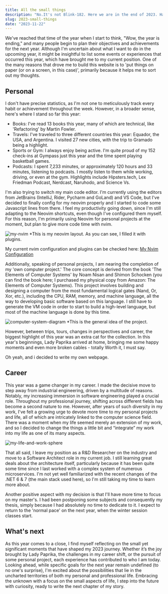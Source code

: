 ```yaml
---
title: All the small things
description: "No.It's not Blink-182. Here we are in the end of 2023. Have you done your year-end retrospective?"
slug: 2023-small-things
date: "2023-11-22"
---
```


We've reached that time of the year when I start to think, "Wow, the year is ending," and many people begin to plan their objectives and achievements for the next year. Although I'm uncertain about what I want to do in the upcoming year, it might be insightful to list some events or experiences that occurred this year, which have brought me to my current position. One of the many reasons that drove me to build this website is to 'put things on paper (or on a screen, in this case)', primarily because it helps me to sort out my thoughts.

## Personal

I don't have precise statistics, as I'm not one to meticulously track every habit or achievement throughout the week. However, in a broader sense, here's where I stand so far this year:

- Books: I've read 13 books this year, many of which are technical, like 'Refactoring' by Martin Fowler.
- Travels: I've traveled to three different countries this year: Equador, the USA, and Argentina. I visited 27 new cities, with the trip to Gramado being a highlight.
- Sports or Gym: I always enjoy being active. I'm quite proud of my 152 check-ins at Gympass just this year and the time spent playing basketball games.
- Podcasts: I spent 7,233 minutes, or approximately 120 hours and 33 minutes, listening to podcasts. I mostly listen to them while working, driving, or even at the gym. Highlights include Hipsters.tech, Lex Friedman Podcast, Nerdcast, Naruhodo, and Science Vs.

I'm also trying to switch my main code editor. I'm currently using the editors from JetBrains (IntelliJ, Rider, Pycharm and GoLand) and VS Code, but I've decided to finally config for my neovim properly and I started to code some Javascript lines from there. I feel my productivity going down, since I'm still adapting to the Neovim shortcuts, even though I've configured them myself. For this reason, I'm primarily using Neovim for personal projects at the moment, but plan to give more code time with nvim.

<img alt="my-nvim" src="/static/notes-images/my-nvim-image.png" >
*This is my neovim layout. As you can see, I filled it with plugins.

My current nvim configuration and plugins can be checked here: [My Nvim Configuration](https://github.com/ArthurDotSaito/vim-config)

Additionally, speaking of personal projects, I am nearing the completion of my 'own computer project.' The core concept is derived from the book 'The Elements of Computer Systems' by Noam Nisan and Shimon Schocken (you can find the book here; I purchased my physical copy from Amazon: The Elements of Computer Systems). This project involves building and designing a computer from the most fundamental logical gates (Nand, Or, Xor, etc.), including the CPU, RAM, memory, and machine language, all the way to developing basic software based on this language. I still have to generate the VM code in order to start to build a high-level language, but most of the machine language is done by this time.

<img alt="computer-system-diagram" src="/static/notes-images/computer-system-diagram.jpg" >
*This is the general idea of the project.

However, between trips, tours, changes in perspectives and career, the biggest highlight of this year was an extra cat for the collection. In this year's beginnings, Lady Paprika arrived at home, bringing me some happy moments and even more broken cables - totally Worth it, I must say.

Oh yeah, and i decided to write my own webpage.

## Career

This year was a game changer in my career. I made the decisive move to step away from industrial engineering, driven by a multitude of reasons. Notably, my increasing immersion in software engineering played a crucial role. Throughout my professional journey, shifting across different fields has become a second nature to me. However, after years of such diversity in my work, I've felt a growing urge to devote more time to my personal projects and life, all of which are intricately linked to the computer science field. There was a moment when my life seemed merely an extension of my work, and so I decided to change the things a little bit and “integrate” my work into my life as one of its many aspects.

<img alt="my-life-and-work-sphere" src="/static/notes-images/life-work-spheres.png" >

That all said, I leave my position as a R&D Researcher on the industry and move to a Software Architect role in my current job. I still learning great deals about the architecture itself, particularly because it has been quite some time since I last worked with a complex system of numerous microservices. I'm not yet well familiarized with the recent changes of the .NET 6 & 7 (the main stack used here), so I'm still taking my time to learn more about.

Another positive aspect with my decision is that I'll have more time to focus on my master's. I had been postponing some subjects and consequently my thesis, simply because I had absolutely no time to dedicate to it. I expect to return to the 'normal pace' on the next year, when the winter session classes start.

## What's next

As this year comes to a close, I find myself reflecting on the small yet significant moments that have shaped my 2023 journey. Whether it’s the joy brought by Lady Paprika, the challenges in my career shift, or the pursuit of some personal project, each experience has contributed to who I am today. Looking ahead, while specific goals for the next year remain undefined (to no one's surprise), I'm excited about the possibilities that lie in the uncharted territories of both my personal and professional life. Embracing the unknown with a focus on the small aspects of life, I step into the future with curiosity, ready to write the next chapter of my story.
